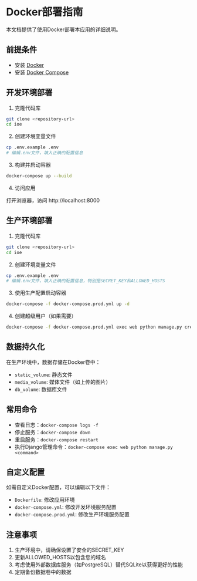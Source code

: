 # Docker部署指南

本文档提供了使用Docker部署本应用的详细说明。

## 前提条件

- 安装 [Docker](https://docs.docker.com/get-docker/)
- 安装 [Docker Compose](https://docs.docker.com/compose/install/)

## 开发环境部署

1. 克隆代码库

```bash
git clone <repository-url>
cd ioe
```

2. 创建环境变量文件

```bash
cp .env.example .env
# 编辑.env文件，填入正确的配置信息
```

3. 构建并启动容器

```bash
docker-compose up --build
```

4. 访问应用

打开浏览器，访问 http://localhost:8000

## 生产环境部署

1. 克隆代码库

```bash
git clone <repository-url>
cd ioe
```

2. 创建环境变量文件

```bash
cp .env.example .env
# 编辑.env文件，填入正确的配置信息，特别是SECRET_KEY和ALLOWED_HOSTS
```

3. 使用生产配置启动容器

```bash
docker-compose -f docker-compose.prod.yml up -d
```

4. 创建超级用户（如果需要）

```bash
docker-compose -f docker-compose.prod.yml exec web python manage.py createsuperuser
```

## 数据持久化

在生产环境中，数据存储在Docker卷中：

- `static_volume`: 静态文件
- `media_volume`: 媒体文件（如上传的图片）
- `db_volume`: 数据库文件

## 常用命令

- 查看日志：`docker-compose logs -f`
- 停止服务：`docker-compose down`
- 重启服务：`docker-compose restart`
- 执行Django管理命令：`docker-compose exec web python manage.py <command>`

## 自定义配置

如需自定义Docker配置，可以编辑以下文件：

- `Dockerfile`: 修改应用环境
- `docker-compose.yml`: 修改开发环境服务配置
- `docker-compose.prod.yml`: 修改生产环境服务配置

## 注意事项

1. 生产环境中，请确保设置了安全的SECRET_KEY
2. 更新ALLOWED_HOSTS以包含您的域名
3. 考虑使用外部数据库服务（如PostgreSQL）替代SQLite以获得更好的性能
4. 定期备份数据卷中的数据